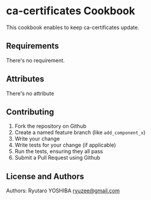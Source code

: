 ca-certificates Cookbook
========================
This cookbook enables to keep ca-certificates update.

Requirements
------------
There's no requirement.

Attributes
----------
There's no attribute

Contributing
------------
1. Fork the repository on Github
2. Create a named feature branch (like `add_component_x`)
3. Write your change
4. Write tests for your change (if applicable)
5. Run the tests, ensuring they all pass
6. Submit a Pull Request using Github

License and Authors
-------------------
Authors: Ryutaro YOSHIBA <ryuzee@gmail.com>

